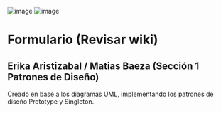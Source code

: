 ![image](https://github.com/user-attachments/assets/286bd0ae-7664-449f-954a-58bab39d82f5)
![image](https://github.com/user-attachments/assets/6f99bb1a-c028-4b20-adc9-63d3b1c4408e)

# Formulario (Revisar wiki)
## Erika Aristizabal / Matias Baeza (Sección 1 Patrones de Diseño)

Creado en base a los diagramas UML, implementando los patrones de diseño Prototype y Singleton.
